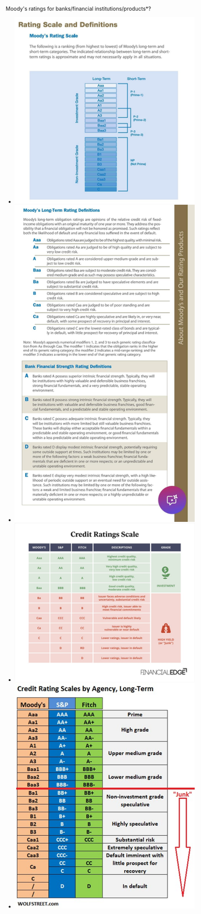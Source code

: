 Moody's ratings for banks/financial institutions/products*?
- ![moody1](moody's2.jpeg)
- ![moody2](moody's1.jpeg)
- ![3](moodyVsSnpVsFitch.jpeg)
- ![4](prime.jpeg)
